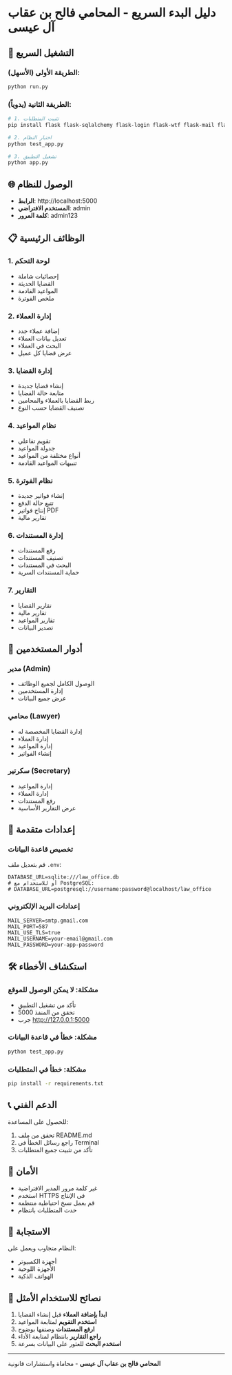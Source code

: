 # دليل البدء السريع - المحامي فالح بن عقاب آل عيسى

## 🚀 التشغيل السريع

### الطريقة الأولى (الأسهل):
```bash
python run.py
```

### الطريقة الثانية (يدوياً):
```bash
# 1. تثبيت المتطلبات
pip install flask flask-sqlalchemy flask-login flask-wtf flask-mail flask-migrate python-dotenv pillow reportlab openpyxl python-dateutil email-validator bcrypt

# 2. اختبار النظام
python test_app.py

# 3. تشغيل التطبيق
python app.py
```

## 🌐 الوصول للنظام

- **الرابط**: http://localhost:5000
- **المستخدم الافتراضي**: admin
- **كلمة المرور**: admin123

## 📋 الوظائف الرئيسية

### 1. لوحة التحكم
- إحصائيات شاملة
- القضايا الحديثة
- المواعيد القادمة
- ملخص الفوترة

### 2. إدارة العملاء
- إضافة عملاء جدد
- تعديل بيانات العملاء
- البحث في العملاء
- عرض قضايا كل عميل

### 3. إدارة القضايا
- إنشاء قضايا جديدة
- متابعة حالة القضايا
- ربط القضايا بالعملاء والمحامين
- تصنيف القضايا حسب النوع

### 4. نظام المواعيد
- تقويم تفاعلي
- جدولة المواعيد
- أنواع مختلفة من المواعيد
- تنبيهات المواعيد القادمة

### 5. نظام الفوترة
- إنشاء فواتير جديدة
- تتبع حالة الدفع
- إنتاج فواتير PDF
- تقارير مالية

### 6. إدارة المستندات
- رفع المستندات
- تصنيف المستندات
- البحث في المستندات
- حماية المستندات السرية

### 7. التقارير
- تقارير القضايا
- تقارير مالية
- تقارير المواعيد
- تصدير البيانات

## 👥 أدوار المستخدمين

### مدير (Admin)
- الوصول الكامل لجميع الوظائف
- إدارة المستخدمين
- عرض جميع البيانات

### محامي (Lawyer)
- إدارة القضايا المخصصة له
- إدارة العملاء
- إدارة المواعيد
- إنشاء الفواتير

### سكرتير (Secretary)
- إدارة المواعيد
- إدارة العملاء
- رفع المستندات
- عرض التقارير الأساسية

## 🔧 إعدادات متقدمة

### تخصيص قاعدة البيانات
قم بتعديل ملف `.env`:
```
DATABASE_URL=sqlite:///law_office.db
# أو للاستخدام مع PostgreSQL:
# DATABASE_URL=postgresql://username:password@localhost/law_office
```

### إعدادات البريد الإلكتروني
```
MAIL_SERVER=smtp.gmail.com
MAIL_PORT=587
MAIL_USE_TLS=true
MAIL_USERNAME=your-email@gmail.com
MAIL_PASSWORD=your-app-password
```

## 🛠️ استكشاف الأخطاء

### مشكلة: لا يمكن الوصول للموقع
- تأكد من تشغيل التطبيق
- تحقق من المنفذ 5000
- جرب http://127.0.0.1:5000

### مشكلة: خطأ في قاعدة البيانات
```bash
python test_app.py
```

### مشكلة: خطأ في المتطلبات
```bash
pip install -r requirements.txt
```

## 📞 الدعم الفني

للحصول على المساعدة:
1. تحقق من ملف README.md
2. راجع رسائل الخطأ في Terminal
3. تأكد من تثبيت جميع المتطلبات

## 🔐 الأمان

- غير كلمة مرور المدير الافتراضية
- استخدم HTTPS في الإنتاج
- قم بعمل نسخ احتياطية منتظمة
- حدث المتطلبات بانتظام

## 📱 الاستجابة

النظام متجاوب ويعمل على:
- أجهزة الكمبيوتر
- الأجهزة اللوحية
- الهواتف الذكية

## 🎯 نصائح للاستخدام الأمثل

1. **ابدأ بإضافة العملاء** قبل إنشاء القضايا
2. **استخدم التقويم** لمتابعة المواعيد
3. **ارفع المستندات** وصنفها بوضوح
4. **راجع التقارير** بانتظام لمتابعة الأداء
5. **استخدم البحث** للعثور على البيانات بسرعة

---

**المحامي فالح بن عقاب آل عيسى** - محاماة واستشارات قانونية

